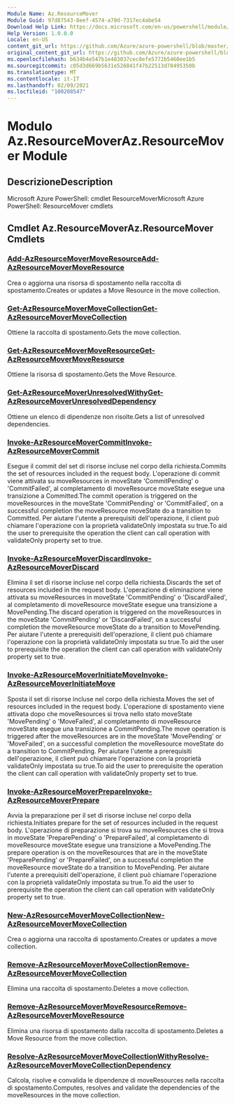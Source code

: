 ```yaml
---
Module Name: Az.ResourceMover
Module Guid: 97d87543-8eef-4574-a70d-7317ec4abe54
Download Help Link: https://docs.microsoft.com/en-us/powershell/module/az.resourcemover
Help Version: 1.0.0.0
Locale: en-US
content_git_url: https://github.com/Azure/azure-powershell/blob/master/src/ResourceMover/help/Az.ResourceMover.md
original_content_git_url: https://github.com/Azure/azure-powershell/blob/master/src/ResourceMover/help/Az.ResourceMover.md
ms.openlocfilehash: b634b4e547b1e483037cec8efe5772b5460ee1b5
ms.sourcegitcommit: c05d3d669b5631e526841f47b22513d78495350b
ms.translationtype: MT
ms.contentlocale: it-IT
ms.lasthandoff: 02/09/2021
ms.locfileid: "100208547"
---
```

# <span data-ttu-id="171f8-101">Modulo Az.ResourceMover</span><span class="sxs-lookup"><span data-stu-id="171f8-101">Az.ResourceMover Module</span></span>
## <span data-ttu-id="171f8-102">Descrizione</span><span class="sxs-lookup"><span data-stu-id="171f8-102">Description</span></span>
<span data-ttu-id="171f8-103">Microsoft Azure PowerShell: cmdlet ResourceMover</span><span class="sxs-lookup"><span data-stu-id="171f8-103">Microsoft Azure PowerShell: ResourceMover cmdlets</span></span>

## <span data-ttu-id="171f8-104">Cmdlet Az.ResourceMover</span><span class="sxs-lookup"><span data-stu-id="171f8-104">Az.ResourceMover Cmdlets</span></span>
### [<span data-ttu-id="171f8-105">Add-AzResourceMoverMoveResource</span><span class="sxs-lookup"><span data-stu-id="171f8-105">Add-AzResourceMoverMoveResource</span></span>](Add-AzResourceMoverMoveResource.md)
<span data-ttu-id="171f8-106">Crea o aggiorna una risorsa di spostamento nella raccolta di spostamento.</span><span class="sxs-lookup"><span data-stu-id="171f8-106">Creates or updates a Move Resource in the move collection.</span></span>

### [<span data-ttu-id="171f8-107">Get-AzResourceMoverMoveCollection</span><span class="sxs-lookup"><span data-stu-id="171f8-107">Get-AzResourceMoverMoveCollection</span></span>](Get-AzResourceMoverMoveCollection.md)
<span data-ttu-id="171f8-108">Ottiene la raccolta di spostamento.</span><span class="sxs-lookup"><span data-stu-id="171f8-108">Gets the move collection.</span></span>

### [<span data-ttu-id="171f8-109">Get-AzResourceMoverMoveResource</span><span class="sxs-lookup"><span data-stu-id="171f8-109">Get-AzResourceMoverMoveResource</span></span>](Get-AzResourceMoverMoveResource.md)
<span data-ttu-id="171f8-110">Ottiene la risorsa di spostamento.</span><span class="sxs-lookup"><span data-stu-id="171f8-110">Gets the Move Resource.</span></span>

### [<span data-ttu-id="171f8-111">Get-AzResourceMoverUnresolvedWithy</span><span class="sxs-lookup"><span data-stu-id="171f8-111">Get-AzResourceMoverUnresolvedDependency</span></span>](Get-AzResourceMoverUnresolvedDependency.md)
<span data-ttu-id="171f8-112">Ottiene un elenco di dipendenze non risolte.</span><span class="sxs-lookup"><span data-stu-id="171f8-112">Gets a list of unresolved dependencies.</span></span>

### [<span data-ttu-id="171f8-113">Invoke-AzResourceMoverCommit</span><span class="sxs-lookup"><span data-stu-id="171f8-113">Invoke-AzResourceMoverCommit</span></span>](Invoke-AzResourceMoverCommit.md)
<span data-ttu-id="171f8-114">Esegue il commit del set di risorse incluse nel corpo della richiesta.</span><span class="sxs-lookup"><span data-stu-id="171f8-114">Commits the set of resources included in the request body.</span></span>
<span data-ttu-id="171f8-115">L'operazione di commit viene attivata su moveResources in moveState 'CommitPending' o 'CommitFailed', al completamento di moveResource moveState esegue una transizione a Committed.</span><span class="sxs-lookup"><span data-stu-id="171f8-115">The commit operation is triggered on the moveResources in the moveState 'CommitPending' or 'CommitFailed', on a successful completion the moveResource moveState do a transition to Committed.</span></span>
<span data-ttu-id="171f8-116">Per aiutare l'utente a prerequisiti dell'operazione, il client può chiamare l'operazione con la proprietà validateOnly impostata su true.</span><span class="sxs-lookup"><span data-stu-id="171f8-116">To aid the user to prerequisite the operation the client can call operation with validateOnly property set to true.</span></span>

### [<span data-ttu-id="171f8-117">Invoke-AzResourceMoverDiscard</span><span class="sxs-lookup"><span data-stu-id="171f8-117">Invoke-AzResourceMoverDiscard</span></span>](Invoke-AzResourceMoverDiscard.md)
<span data-ttu-id="171f8-118">Elimina il set di risorse incluse nel corpo della richiesta.</span><span class="sxs-lookup"><span data-stu-id="171f8-118">Discards the set of resources included in the request body.</span></span>
<span data-ttu-id="171f8-119">L'operazione di eliminazione viene attivata su moveResources in moveState 'CommitPending' o 'DiscardFailed', al completamento di moveResource moveState esegue una transizione a MovePending.</span><span class="sxs-lookup"><span data-stu-id="171f8-119">The discard operation is triggered on the moveResources in the moveState 'CommitPending' or 'DiscardFailed', on a successful completion the moveResource moveState do a transition to MovePending.</span></span>
<span data-ttu-id="171f8-120">Per aiutare l'utente a prerequisiti dell'operazione, il client può chiamare l'operazione con la proprietà validateOnly impostata su true.</span><span class="sxs-lookup"><span data-stu-id="171f8-120">To aid the user to prerequisite the operation the client can call operation with validateOnly property set to true.</span></span>

### [<span data-ttu-id="171f8-121">Invoke-AzResourceMoverInitiateMove</span><span class="sxs-lookup"><span data-stu-id="171f8-121">Invoke-AzResourceMoverInitiateMove</span></span>](Invoke-AzResourceMoverInitiateMove.md)
<span data-ttu-id="171f8-122">Sposta il set di risorse incluse nel corpo della richiesta.</span><span class="sxs-lookup"><span data-stu-id="171f8-122">Moves the set of resources included in the request body.</span></span>
<span data-ttu-id="171f8-123">L'operazione di spostamento viene attivata dopo che moveResources si trova nello stato moveState 'MovePending' o 'MoveFailed', al completamento di moveResource moveState esegue una transizione a CommitPending.</span><span class="sxs-lookup"><span data-stu-id="171f8-123">The move operation is triggered after the moveResources are in the moveState 'MovePending' or 'MoveFailed', on a successful completion the moveResource moveState do a transition to CommitPending.</span></span>
<span data-ttu-id="171f8-124">Per aiutare l'utente a prerequisiti dell'operazione, il client può chiamare l'operazione con la proprietà validateOnly impostata su true.</span><span class="sxs-lookup"><span data-stu-id="171f8-124">To aid the user to prerequisite the operation the client can call operation with validateOnly property set to true.</span></span>

### [<span data-ttu-id="171f8-125">Invoke-AzResourceMoverPrepare</span><span class="sxs-lookup"><span data-stu-id="171f8-125">Invoke-AzResourceMoverPrepare</span></span>](Invoke-AzResourceMoverPrepare.md)
<span data-ttu-id="171f8-126">Avvia la preparazione per il set di risorse incluse nel corpo della richiesta.</span><span class="sxs-lookup"><span data-stu-id="171f8-126">Initiates prepare for the set of resources included in the request body.</span></span>
<span data-ttu-id="171f8-127">L'operazione di preparazione si trova su moveResources che si trova in moveState 'PreparePending' o 'PrepareFailed', al completamento di moveResource moveState esegue una transizione a MovePending.</span><span class="sxs-lookup"><span data-stu-id="171f8-127">The prepare operation is on the moveResources that are in the moveState 'PreparePending' or 'PrepareFailed', on a successful completion the moveResource moveState do a transition to MovePending.</span></span>
<span data-ttu-id="171f8-128">Per aiutare l'utente a prerequisiti dell'operazione, il client può chiamare l'operazione con la proprietà validateOnly impostata su true.</span><span class="sxs-lookup"><span data-stu-id="171f8-128">To aid the user to prerequisite the operation the client can call operation with validateOnly property set to true.</span></span>

### [<span data-ttu-id="171f8-129">New-AzResourceMoverMoveCollection</span><span class="sxs-lookup"><span data-stu-id="171f8-129">New-AzResourceMoverMoveCollection</span></span>](New-AzResourceMoverMoveCollection.md)
<span data-ttu-id="171f8-130">Crea o aggiorna una raccolta di spostamento.</span><span class="sxs-lookup"><span data-stu-id="171f8-130">Creates or updates a move collection.</span></span>

### [<span data-ttu-id="171f8-131">Remove-AzResourceMoverMoveCollection</span><span class="sxs-lookup"><span data-stu-id="171f8-131">Remove-AzResourceMoverMoveCollection</span></span>](Remove-AzResourceMoverMoveCollection.md)
<span data-ttu-id="171f8-132">Elimina una raccolta di spostamento.</span><span class="sxs-lookup"><span data-stu-id="171f8-132">Deletes a move collection.</span></span>

### [<span data-ttu-id="171f8-133">Remove-AzResourceMoverMoveResource</span><span class="sxs-lookup"><span data-stu-id="171f8-133">Remove-AzResourceMoverMoveResource</span></span>](Remove-AzResourceMoverMoveResource.md)
<span data-ttu-id="171f8-134">Elimina una risorsa di spostamento dalla raccolta di spostamento.</span><span class="sxs-lookup"><span data-stu-id="171f8-134">Deletes a Move Resource from the move collection.</span></span>

### [<span data-ttu-id="171f8-135">Resolve-AzResourceMoverMoveCollectionWithy</span><span class="sxs-lookup"><span data-stu-id="171f8-135">Resolve-AzResourceMoverMoveCollectionDependency</span></span>](Resolve-AzResourceMoverMoveCollectionDependency.md)
<span data-ttu-id="171f8-136">Calcola, risolve e convalida le dipendenze di moveResources nella raccolta di spostamento.</span><span class="sxs-lookup"><span data-stu-id="171f8-136">Computes, resolves and validate the dependencies of the moveResources in the move collection.</span></span>

